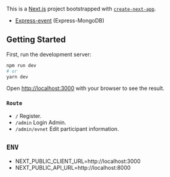 This is a [Next.js](https://nextjs.org/) project bootstrapped with [`create-next-app`](https://github.com/vercel/next.js/tree/canary/packages/create-next-app).

- [Express-event](https://github.com/Commondev73/Express-event) (Express-MongoDB)

## Getting Started

First, run the development server:

```bash
npm run dev
# or
yarn dev
```
Open [http://localhost:3000](http://localhost:3000) with your browser to see the result.

### `Route`

- `/` Register.
- `/admin` Login Admin.
- `/admin/evnet` Edit participant information.

## `ENV`

- NEXT_PUBLIC_CLIENT_URL=http://localhost:3000
- NEXT_PUBLIC_API_URL=http://localhost:8000

